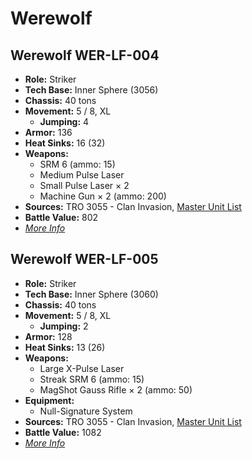 # Werewolf
## Werewolf WER-LF-004
- **Role:** Striker
- **Tech Base:** Inner Sphere (3056)
- **Chassis:** 40 tons
- **Movement:** 5 / 8, XL
  - **Jumping:** 4
- **Armor:** 136
- **Heat Sinks:** 16 (32)
- **Weapons:**
  - SRM 6 (ammo: 15)
  - Medium Pulse Laser
  - Small Pulse Laser × 2
  - Machine Gun × 2 (ammo: 200)
- **Sources:** TRO 3055 - Clan Invasion, [Master Unit List](http://masterunitlist.info/Unit/Details/3535/werewolf-wer-lf-004)
- **Battle Value:** 802
- [*More Info*](werewolf/werewolf_wer-lf-004.md)

## Werewolf WER-LF-005
- **Role:** Striker
- **Tech Base:** Inner Sphere (3060)
- **Chassis:** 40 tons
- **Movement:** 5 / 8, XL
  - **Jumping:** 2
- **Armor:** 128
- **Heat Sinks:** 13 (26)
- **Weapons:**
  - Large X-Pulse Laser
  - Streak SRM 6 (ammo: 15)
  - MagShot Gauss Rifle × 2 (ammo: 50)
- **Equipment:**
  - Null-Signature System
- **Sources:** TRO 3055 - Clan Invasion, [Master Unit List](http://masterunitlist.info/Unit/Details/3536/werewolf-wer-lf-005)
- **Battle Value:** 1082
- [*More Info*](werewolf/werewolf_wer-lf-005.md)

